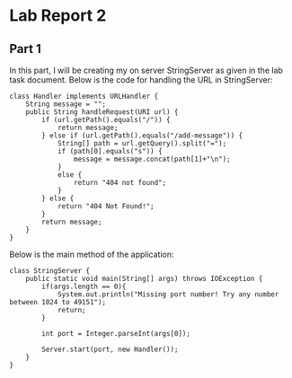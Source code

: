 # Lab Report 2
## Part 1
In this part, I will be creating my on server StringServer as given in the lab task document. Below is the code for handling the URL in StringServer:
```
class Handler implements URLHandler {
    String message = ""; 
    public String handleRequest(URI url) {
        if (url.getPath().equals("/")) {  
            return message;
        } else if (url.getPath().equals("/add-message")) { 
            String[] path = url.getQuery().split("="); 
            if (path[0].equals("s")) { 
                message = message.concat(path[1]+"\n");
            }
            else {
                return "404 not found"; 
            }
        } else {
            return "404 Not Found!"; 
        }
        return message; 
    }
}
```

Below is the main method of the application:
```
class StringServer {
    public static void main(String[] args) throws IOException {
        if(args.length == 0){
            System.out.println("Missing port number! Try any number between 1024 to 49151");
            return;
        }

        int port = Integer.parseInt(args[0]);

        Server.start(port, new Handler());
    }
}
```



